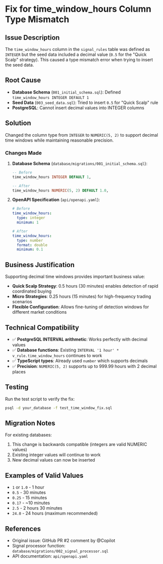 # Fix for time_window_hours Column Type Mismatch

## Issue Description

The `time_window_hours` column in the `signal_rules` table was defined as `INTEGER` but the seed data included a decimal value (`0.5` for the "Quick Scalp" strategy). This caused a type mismatch error when trying to insert the seed data.

## Root Cause

- **Database Schema** (`001_initial_schema.sql`): Defined `time_window_hours INTEGER DEFAULT 1`
- **Seed Data** (`003_seed_data.sql`): Tried to insert `0.5` for "Quick Scalp" rule
- **PostgreSQL**: Cannot insert decimal values into INTEGER columns

## Solution

Changed the column type from `INTEGER` to `NUMERIC(5, 2)` to support decimal time windows while maintaining reasonable precision.

### Changes Made

1. **Database Schema** (`database/migrations/001_initial_schema.sql`):
   ```sql
   -- Before
   time_window_hours INTEGER DEFAULT 1,
   
   -- After  
   time_window_hours NUMERIC(5, 2) DEFAULT 1.0,
   ```

2. **OpenAPI Specification** (`api/openapi.yaml`):
   ```yaml
   # Before
   time_window_hours:
     type: integer
     minimum: 1
   
   # After
   time_window_hours:
     type: number
     format: double
     minimum: 0.1
   ```

## Business Justification

Supporting decimal time windows provides important business value:

- **Quick Scalp Strategy**: 0.5 hours (30 minutes) enables detection of rapid coordinated buying
- **Micro Strategies**: 0.25 hours (15 minutes) for high-frequency trading scenarios
- **Flexible Configuration**: Allows fine-tuning of detection windows for different market conditions

## Technical Compatibility

- ✅ **PostgreSQL INTERVAL arithmetic**: Works perfectly with decimal values
- ✅ **Database functions**: Existing `INTERVAL '1 hour' * v_rule.time_window_hours` continues to work
- ✅ **TypeScript types**: Already used `number` which supports decimals
- ✅ **Precision**: `NUMERIC(5, 2)` supports up to 999.99 hours with 2 decimal places

## Testing

Run the test script to verify the fix:

```bash
psql -d your_database -f test_time_window_fix.sql
```

## Migration Notes

For existing databases:
1. This change is backwards compatible (integers are valid NUMERIC values)
2. Existing integer values will continue to work
3. New decimal values can now be inserted

## Examples of Valid Values

- `1` or `1.0` - 1 hour
- `0.5` - 30 minutes  
- `0.25` - 15 minutes
- `0.17` - ~10 minutes
- `2.5` - 2 hours 30 minutes
- `24.0` - 24 hours (maximum recommended)

## References

- Original issue: GitHub PR #2 comment by @Copilot
- Signal processor function: `database/migrations/002_signal_processor.sql`
- API documentation: `api/openapi.yaml`